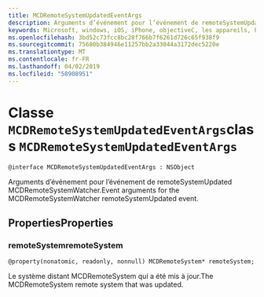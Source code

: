 ```yaml
---
title: MCDRemoteSystemUpdatedEventArgs
description: Arguments d’événement pour l’événement de remoteSystemUpdated MCDRemoteSystemWatcher.
keywords: Microsoft, windows, iOS, iPhone, objectiveC, les appareils, Project Rome connectés
ms.openlocfilehash: 3bd52c73fcc8bc28f766b7f6261d726c65f938f9
ms.sourcegitcommit: 75680b384946e11257bb2a33044a3172dec5220e
ms.translationtype: MT
ms.contentlocale: fr-FR
ms.lasthandoff: 04/02/2019
ms.locfileid: "58908951"
---
```

# <a name="class-mcdremotesystemupdatedeventargs"></a><span data-ttu-id="8394e-104">Classe `MCDRemoteSystemUpdatedEventArgs`</span><span class="sxs-lookup"><span data-stu-id="8394e-104">class `MCDRemoteSystemUpdatedEventArgs`</span></span> 

```
@interface MCDRemoteSystemUpdatedEventArgs : NSObject
```  

<span data-ttu-id="8394e-105">Arguments d’événement pour l’événement de remoteSystemUpdated MCDRemoteSystemWatcher.</span><span class="sxs-lookup"><span data-stu-id="8394e-105">Event arguments for the MCDRemoteSystemWatcher remoteSystemUpdated event.</span></span>

## <a name="properties"></a><span data-ttu-id="8394e-106">Properties</span><span class="sxs-lookup"><span data-stu-id="8394e-106">Properties</span></span>

### <a name="remotesystem"></a><span data-ttu-id="8394e-107">remoteSystem</span><span class="sxs-lookup"><span data-stu-id="8394e-107">remoteSystem</span></span>
`@property(nonatomic, readonly, nonnull) MCDRemoteSystem* remoteSystem;`

<span data-ttu-id="8394e-108">Le système distant MCDRemoteSystem qui a été mis à jour.</span><span class="sxs-lookup"><span data-stu-id="8394e-108">The MCDRemoteSystem remote system that was updated.</span></span>